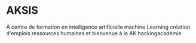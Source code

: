 # AKSIS
À centre de formation en intelligence artificielle machine Learning création d'emplois ressources humaines et bienvenue à la AK hackingacadémie
